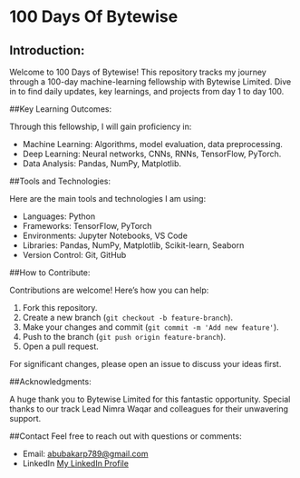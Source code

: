 # 100 Days Of Bytewise

## Introduction:

Welcome to 100 Days of Bytewise! This repository tracks my journey through a 100-day machine-learning fellowship with Bytewise Limited. Dive in to find daily updates, key learnings, and projects from day 1 to day 100.

##Key Learning Outcomes:

Through this fellowship, I will  gain proficiency in:

- Machine Learning: Algorithms, model evaluation, data preprocessing.
- Deep Learning: Neural networks, CNNs, RNNs, TensorFlow, PyTorch.
- Data Analysis: Pandas, NumPy, Matplotlib.


##Tools and Technologies:

Here are the main tools and technologies I am using:

- Languages: Python
- Frameworks: TensorFlow, PyTorch
- Environments: Jupyter Notebooks, VS Code
- Libraries: Pandas, NumPy, Matplotlib, Scikit-learn, Seaborn
- Version Control: Git, GitHub

##How to Contribute:

Contributions are welcome! Here’s how you can help:

1. Fork this repository.
2. Create a new branch (`git checkout -b feature-branch`).
3. Make your changes and commit (`git commit -m 'Add new feature'`).
4. Push to the branch (`git push origin feature-branch`).
5. Open a pull request.

For significant changes, please open an issue to discuss your ideas first.

##Acknowledgments:

A huge thank you to Bytewise Limited for this fantastic opportunity. Special thanks to our track Lead Nimra Waqar and colleagues for their unwavering support.

##Contact
Feel free to reach out with questions or comments:

- Email: abubakarp789@gmail.com
- LinkedIn [My LinkedIn Profile](https://www.linkedin.com/in/abubakar56/)

